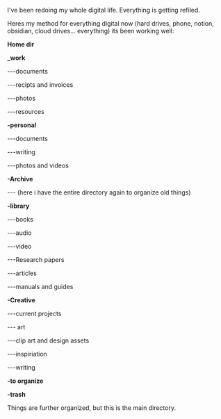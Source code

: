 I've been redoing my whole digital life. Everything is getting refiled. 

Heres my method for everything digital now (hard drives, phone, notion, obsidian, cloud drives... everything) its been working well:


**Home dir**


**_work**

---documents

---recipts and invoices

---photos

---resources



**-personal**

---documents

---writing

---photos and videos



**-Archive**

--- (here i have the entire directory again to organize old things)



**-library**

---books

---audio

---video

---Research papers

---articles

---manuals and guides




**-Creative**

---current projects 

--- art

---clip art and design assets

---inspiriation

---writing 



**-to organize**



**-trash**




Things are further organized, but this is the main directory.